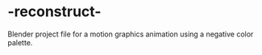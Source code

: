# -reconstruct-
Blender project file for a motion graphics animation using a negative color palette. 
